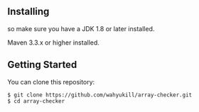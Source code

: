 
## Installing

so make sure you have a JDK 1.8 or later installed.

Maven 3.3.x or higher installed.


## Getting Started

You can clone this repository:
```git
$ git clone https://github.com/wahyukill/array-checker.git
$ cd array-checker
```

